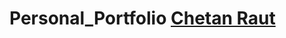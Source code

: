 # Personal_Portfolio <span style="text-align: center;"><a href="https://github.com/Chetan-Raut/Chetan_Portfolio/">Chetan Raut</a> </span>
